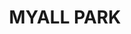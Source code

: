 ---
lastmod: '2025-04-06T06:05:20+00:00'
latitude: -34.116715
layout: suburb
longitude: 146.14674
postcode: '2681'
state: NSW
title: MYALL PARK
url: /nsw/myall-park/
---
